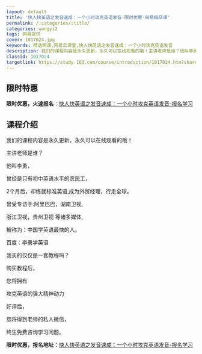```yaml
---
layout: default
title: '快人快英语之发音速成：一个小时攻克英语发音-限时优惠-网易精品课'
permalink: /:categories/:title/
categories: wangyi2
tags: 网易提供
cover: 1017024.jpg
keywords: 精选网课,网易云课堂,快人快英语之发音速成：一个小时攻克英语发音
description: 我们的课程内容是永久更新，永久可以在线观看的哦！主讲老师是谁？他叫李勇，曾经是只有初中英语水平的农民工，2个月后，却练就
classid: 1017024
targetlink: https://study.163.com/course/introduction/1017024.htm?share=1&shareId=1025206652&utm_campaign=share&utm_medium=iphoneShare&utm_source=&utm_u=1025206652
---
```


## 限时特惠

**限时优惠，火速报名**：[快人快英语之发音速成：一个小时攻克英语发音-报名学习](https://study.163.com/course/introduction/1017024.htm?share=1&shareId=1025206652&utm_campaign=share&utm_medium=iphoneShare&utm_source=&utm_u=1025206652)

## 课程介绍

我们的课程内容是永久更新，永久可以在线观看的哦！

主讲老师是谁？

他叫李勇，

曾经是只有初中英语水平的农民工，

2个月后，却练就标准英语,成为外贸经理，行走全球。

曾受专访于:阿里巴巴，湖南卫视,

浙江卫视，贵州卫视 等诸多媒体,

被称为：中国学英语最快的人。

百度：李勇学英语

我买的仅仅是一套教程吗？

购买教程后，

您将拥有

攻克英语的强大精神动力

好评后，

您将得到老师的私人微信，

终生免费咨询学习问题。

**限时优惠，报名地址**：[快人快英语之发音速成：一个小时攻克英语发音-报名学习](https://study.163.com/course/introduction/1017024.htm?share=1&shareId=1025206652&utm_campaign=share&utm_medium=iphoneShare&utm_source=&utm_u=1025206652)

